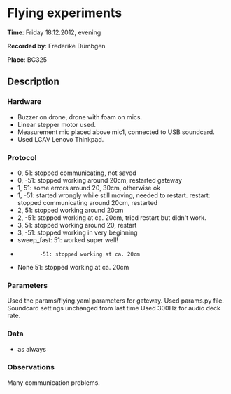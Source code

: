 # Flying experiments

__Time__: Friday 18.12.2012, evening

__Recorded by__: Frederike Dümbgen

__Place__: BC325



## Description

###  Hardware
<!--
Checklist: 
- Speaker type
- Microphone type
- Motors for linear/rotational movement
- Computer
- Drone type, decks used
- Soundcard
-->
- Buzzer on drone, drone with foam on mics. 
- Linear stepper motor used.
- Measurement mic placed above mic1, connected to USB soundcard. 
- Used LCAV Lenovo Thinkpad.

### Protocol
<!--
Checklist: 
- Sound level calibration
- Order of scripts run
- Times of battery exchange etc. 
- Start/end times of recordings, synchronization
-->

- 0,  51: stopped communicating, not saved
- 0, -51: stopped working around 20cm, restarted gateway
- 1,  51: some errors around 20, 30cm, otherwise ok
- 1, -51: started wrongly while still moving, needed to restart. 
          restart: stopped communicating around 20cm, restarted
- 2,  51: stopped working around 20cm
- 2, -51: stopped working at ca. 20cm, tried restart but didn't work. 
- 3,  51: stopped working around 20, restart
- 3, -51: stopped working in very beginning
- sweep_fast: 51: worked super well!
-            -51: stopped working at ca. 20cm
- None 51: stopped working at ca. 20cm

### Parameters
<!--
Checklist: 
If available:
- parameters file location
- soundcard settings

Otherwise: 
- Sampling rate
- Motor thrust value 
- Audio files used
- Scripts used
- Other parameters used
-->

Used the params/flying.yaml parameters for gateway.
Used params.py file.
Soundcard settings unchanged from last time
Used 300Hz for audio deck rate. 

### Data
<!--
Explain folder naming etc. 
-->

- as always

### Observations
<!--
Anything unusual that happened during the experiments, such as
- Background noise
- Connection problems, low data rates, etc. 
- Hardware (battery failures, broken parts, etc)
-->

Many communication problems.

